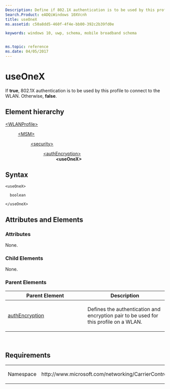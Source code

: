 ```yaml
---
Description: Define if 802.1X authentication is to be used by this profile to connect to the WLAN. 
Search.Product: eADQiWindows 10XVcnh
title: useOneX
ms.assetid: c50a8dd5-460f-4f4e-bb00-392c2b39fd0e

keywords: windows 10, uwp, schema, mobile broadband schema


ms.topic: reference
ms.date: 04/05/2017
---
```


# useOneX


If **true**, 802.1X authentication is to be used by this profile to connect to the WLAN. Otherwise, **false**.

## Element hierarchy

<dl>
<dt><a href="element-wlanprofile.md">&lt;WLANProfile&gt;</a></dt>
<dd>
<dl>
<dt><a href="element-msm.md">&lt;MSM&gt;</a></dt>
<dd>
<dl>
<dt><a href="element-security.md">&lt;security&gt;</a></dt>
<dd>
<dl>
<dt><a href="element-authencryption.md">&lt;authEncryption&gt;</a></dt>
<dd><b>&lt;useOneX&gt;</b></dd>
</dl>
</dd>
</dl>
</dd>
</dl>
</dd>
</dl>

## Syntax

``` syntax
<useOneX>

  boolean

</useOneX>
```

## Attributes and Elements


### Attributes

None.

### Child Elements

None.

### Parent Elements

<table>
<colgroup>
<col width="50%" />
<col width="50%" />
</colgroup>
<thead>
<tr class="header">
<th>Parent Element</th>
<th>Description</th>
</tr>
</thead>
<tbody>
<tr class="odd">
<td><a href="element-authencryption.md">authEncryption</a> </td>
<td><p>Defines the authentication and encryption pair to be used for this profile on a WLAN.</p></td>
</tr>
</tbody>
</table>

 

## Requirements

<table>
<colgroup>
<col width="50%" />
<col width="50%" />
</colgroup>
<tbody>
<tr class="odd">
<td><p>Namespace</p></td>
<td><p>http://www.microsoft.com/networking/CarrierControl/WLAN/v1</p></td>
</tr>
</tbody>
</table>

 

 



